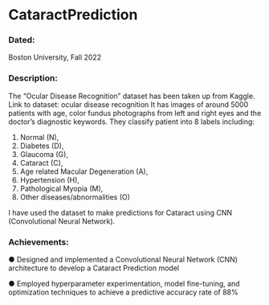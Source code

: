 # CataractPrediction

### Dated:
Boston University, Fall 2022

### Description:
The “Ocular Disease Recognition” dataset has been taken up from Kaggle. Link to dataset: ocular disease recognition It has images of around 5000 patients with age, color fundus photographs from left and right eyes and the doctor’s diagnostic keywords. They classify patient into 8 labels including:
1. Normal (N),
2. Diabetes (D),
3. Glaucoma (G),
4. Cataract (C),
5. Age related Macular Degeneration (A),
6. Hypertension (H),
7. Pathological Myopia (M),
8. Other diseases/abnormalities (O)

I have used the dataset to make predictions for Cataract using CNN (Convolutional Neural Network).

### Achievements:
● Designed and implemented a Convolutional Neural Network (CNN) architecture to develop a Cataract Prediction model 

● Employed hyperparameter experimentation, model fine-tuning, and optimization techniques to achieve a predictive accuracy rate of 88%

